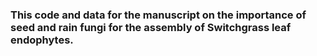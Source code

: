 ### This code and data for the manuscript on the importance of seed and rain fungi for the assembly of Switchgrass leaf endophytes. 

